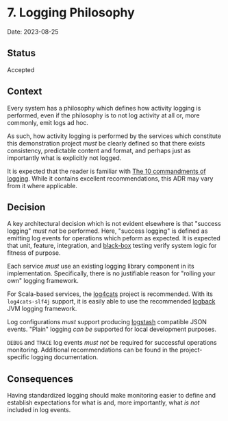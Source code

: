 # 7. Logging Philosophy

Date: 2023-08-25

## Status

Accepted

## Context

Every system has a philosophy which defines how activity logging is performed, even if the philosophy is to not log activity at all or, more commonly, emit logs ad hoc.

As such, how activity logging is performed by the services which constitute this demonstration project *must* be clearly defined so that there exists consistency, predictable content and format, and perhaps just as importantly what is explicitly not logged.

It is expected that the reader is familiar with [The 10 commandments of logging](https://www.masterzen.fr/2013/01/13/the-10-commandments-of-logging/).  While it contains excellent recommendations, this ADR may vary from it where applicable.


## Decision

A key architectural decision which is not evident elsewhere is that "success logging" *must not* be performed.  Here, "success logging" is defined as emitting log events for operations which peform as expected.  It is expected that unit, feature, integration, and [black-box](https://en.wikipedia.org/wiki/Black-box_testing) testing verify system logic for fitness of purpose.

Each service *must* use an existing logging library component in its implementation.  Specifically, there is no justifiable reason for "rolling your own" logging framework.

For Scala-based services, the [log4cats](https://typelevel.org/log4cats/) project is recommended.  With its `log4cats-slf4j` support, it is easily able to use the recommended [logback](https://logback.qos.ch/documentation.html) JVM logging framework.

Log configurations *must* support producing [logstash](https://www.elastic.co/guide/en/logstash/current/introduction.html) compatible JSON events.  "Plain" logging *can be* supported for local development purposes.

`DEBUG` and `TRACE` log events *must not* be required for successful operations monitoring.  Additional recommendations can be found in the project-specific logging documentation.


## Consequences

Having standardized logging should make monitoring easier to define and establish expectations for what is and, more importantly, what *is not* included in log events.


